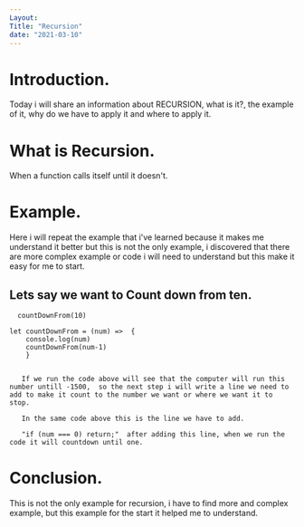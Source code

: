 ```yaml
---
Layout:
Title: "Recursion"
date: "2021-03-10"
---
```


# Introduction.
 
 Today i will share an information about RECURSION, what is it?, the example of it, why do we have to apply it and where to apply it.

# What is Recursion.

 When a function calls itself until it doesn't.

# Example.

 Here i will repeat the example that i've learned because it makes me understand it better but this is not the only example, i discovered that there are more complex example or code i will need to understand but this make it easy for me to start. 


## Lets say we want to Count down from ten.
      
      countDownFrom(10)

    let countDownFrom = (num) =>  {
        console.log(num)
        countDownFrom(num-1)
        }
      
      
       If we run the code above will see that the computer will run this number untill -1500,  so the next step i will write a line we need to add to make it count to the number we want or where we want it to stop.

       In the same code above this is the line we have to add.

       "if (num === 0) return;"  after adding this line, when we run the code it will countdown until one.
    
# Conclusion.

This is not the only example for recursion, i have to find more and complex example, but this example for the start it helped me to understand.  
 



